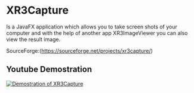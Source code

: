 # XR3Capture

Is a JavaFX application which allows you to take screen shots of your computer and with the help of another app XR3ImageViewer you can also view the result image.

 SourceForge:(https://sourceforge.net/projects/xr3capture/)

## Youtube Demostration
[![Demostration of XR3Capture](http://img.youtube.com/vi/jTdwkKmZUZk/0.jpg)](https://www.youtube.com/watch?v=jTdwkKmZUZk)
